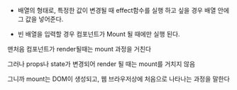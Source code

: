  - 배열의 형태로, 특정한 값이 변경될 때 effect함수를 실행 하고 싶을 경우 배열 안에 그 값을 넣어준다.

 - 빈 배열을 입력할 경우 컴포넌트가 Mount 될 때에만 실행 된다.

맨처음 컴포넌트가 render될때는 mount 과정을 거친다

그러나 props나 state가 변경되어 render 될 때는 mount를 거치지 않음

그니까 mount는 DOM이 생성되고, 웹 브라우저상에 처음으로 나타나는 과정을 말한다
